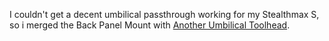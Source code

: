 I couldn't get a decent umbilical passthrough working for my Stealthmax S, so i merged the Back Panel Mount with [Another Umbilical Toolhead](https://www.printables.com/model/411846-another-toolhead-umbilical-for-voron-24).